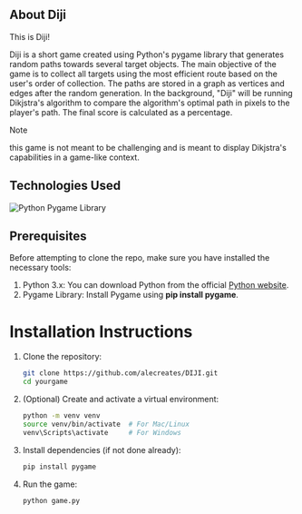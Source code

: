 ## About Diji

This is Diji! 

Diji is a short game created using Python's pygame library that generates random paths towards several target objects. The main objective of the game is to collect all targets using the most efficient route based on the user's order of collection. The paths are stored in a graph as vertices and edges after the random generation. In the background, "Diji" will be running Dikjstra's algorithm to compare the algorithm's optimal path in pixels to the player's path. The final score is calculated as a percentage.

> [!NOTE] 
> this game is not meant to be challenging and is meant to display Dikjstra's capabilities in a game-like context.

## Technologies Used

![Python](https://img.shields.io/badge/python-3670A0?style=for-the-badge&logo=python&logoColor=ffdd54)
Pygame Library

## Prerequisites

Before attempting to clone the repo, make sure you have installed the necessary tools:

1. Python 3.x: You can download Python from the official [Python website](https://www.python.org/).
2. Pygame Library: Install Pygame using **pip install pygame**.

# Installation Instructions

1. Clone the repository:
    ```bash
    git clone https://github.com/alecreates/DIJI.git
    cd yourgame
    ```

2. (Optional) Create and activate a virtual environment:
    ```bash
    python -m venv venv
    source venv/bin/activate  # For Mac/Linux
    venv\Scripts\activate     # For Windows
    ```

3. Install dependencies (if not done already):
    ```bash
    pip install pygame
    ```

4. Run the game:
    ```bash
    python game.py
    ```

